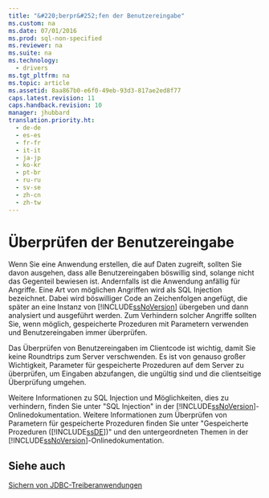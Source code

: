 ```yaml
---
title: "&#220;berpr&#252;fen der Benutzereingabe"
ms.custom: na
ms.date: 07/01/2016
ms.prod: sql-non-specified
ms.reviewer: na
ms.suite: na
ms.technology: 
  - drivers
ms.tgt_pltfrm: na
ms.topic: article
ms.assetid: 8aa867b0-e6f0-49eb-93d3-817ae2ed8f77
caps.latest.revision: 11
caps.handback.revision: 10
manager: jhubbard
translation.priority.ht: 
  - de-de
  - es-es
  - fr-fr
  - it-it
  - ja-jp
  - ko-kr
  - pt-br
  - ru-ru
  - sv-se
  - zh-cn
  - zh-tw
---
```

# &#220;berpr&#252;fen der Benutzereingabe
  Wenn Sie eine Anwendung erstellen, die auf Daten zugreift, sollten Sie davon ausgehen, dass alle Benutzereingaben böswillig sind, solange nicht das Gegenteil bewiesen ist. Andernfalls ist die Anwendung anfällig für Angriffe. Eine Art von möglichen Angriffen wird als SQL Injection bezeichnet. Dabei wird böswilliger Code an Zeichenfolgen angefügt, die später an eine Instanz von [!INCLUDE[ssNoVersion](../content/includes/ssNoVersion_md.md)] übergeben und dann analysiert und ausgeführt werden. Zum Verhindern solcher Angriffe sollten Sie, wenn möglich, gespeicherte Prozeduren mit Parametern verwenden und Benutzereingaben immer überprüfen.  
  
 Das Überprüfen von Benutzereingaben im Clientcode ist wichtig, damit Sie keine Roundtrips zum Server verschwenden. Es ist von genauso großer Wichtigkeit, Parameter für gespeicherte Prozeduren auf dem Server zu überprüfen, um Eingaben abzufangen, die ungültig sind und die clientseitige Überprüfung umgehen.  
  
 Weitere Informationen zu SQL Injection und Möglichkeiten, dies zu verhindern, finden Sie unter "SQL Injection" in der [!INCLUDE[ssNoVersion](../content/includes/ssNoVersion_md.md)]\-Onlinedokumentation. Weitere Informationen zum Überprüfen von Parametern für gespeicherte Prozeduren finden Sie unter "Gespeicherte Prozeduren \([!INCLUDE[ssDE](../content/includes/ssDE_md.md)]\)" und den untergeordneten Themen in der [!INCLUDE[ssNoVersion](../content/includes/ssNoVersion_md.md)]\-Onlinedokumentation.  
  
## Siehe auch  
 [Sichern von JDBC-Treiberanwendungen](../content/Securing-JDBC-Driver-Applications.md)  
  
  